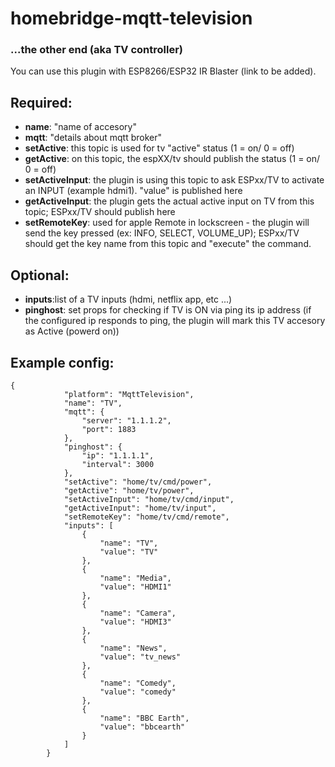 # homebridge-mqtt-television

### ...the other end (aka TV controller)
You can use this plugin with ESP8266/ESP32 IR Blaster (link to be added).

## Required:    
   - **name**: "name of accesory"
   - **mqtt**: "details about mqtt broker"
   - **setActive**: this topic is used for tv "active" status (1 = on/ 0 = off)
   - **getActive**: on this topic, the espXX/tv should publish the status (1 = on/ 0 = off)
   - **setActiveInput**: the plugin is using this topic to ask ESPxx/TV to activate an INPUT (example hdmi1). "value" is published here
   - **getActiveInput**: the plugin gets the actual active input on TV from this topic; ESPxx/TV should publish here 
   - **setRemoteKey**: used for apple Remote in lockscreen - the plugin will send the key pressed (ex: INFO, SELECT, VOLUME_UP); ESPxx/TV should get the key name from this topic and "execute" the command.
## Optional:   
   - **inputs**:list of a TV inputs (hdmi, netflix app, etc ...)    
   - **pinghost**: set props for checking if TV is ON via ping its ip address (if the configured ip responds to ping, the plugin will mark this TV accesory as Active (powerd on))

## Example config: 
```
{
            "platform": "MqttTelevision",
            "name": "TV",
            "mqtt": {
                "server": "1.1.1.2",
                "port": 1883
            },
            "pinghost": {
                "ip": "1.1.1.1",
                "interval": 3000
            },
            "setActive": "home/tv/cmd/power",
            "getActive": "home/tv/power",
            "setActiveInput": "home/tv/cmd/input",
            "getActiveInput": "home/tv/input",
            "setRemoteKey": "home/tv/cmd/remote",
            "inputs": [
                {
                    "name": "TV",
                    "value": "TV"
                },
                {
                    "name": "Media",
                    "value": "HDMI1"
                },
                {
                    "name": "Camera",
                    "value": "HDMI3"
                },
                {
                    "name": "News",
                    "value": "tv_news"
                },
                {
                    "name": "Comedy",
                    "value": "comedy"
                },
                {
                    "name": "BBC Earth",
                    "value": "bbcearth"
                }
            ]
        }
```
